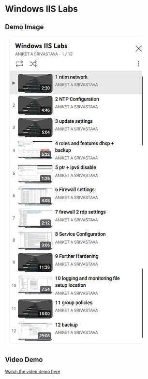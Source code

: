 # Windows IIS Labs

## Demo Image

![Windows IIS Labs Image](https://github.com/aniketsrivastava81/Windows-IIS-Labs/blob/main/windows-IIS-Labs-Image.png?raw=true)

## Video Demo

[Watch the video demo here](https://www.youtube.com/watch?v=qDCCAX-Xm9c&list=PL59Cd0AOncDfuPLvIHyFroatNPUnHhyWt)
